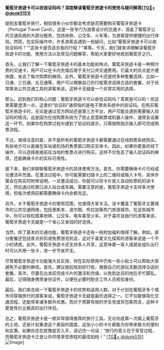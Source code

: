 **葡萄牙旅遊卡可以收验证码吗？深度解读葡萄牙旅遊卡的使用与疑问解答[[TG💪+ @donk5151](https://t.me/s/donk5151)]**

提到去葡萄牙旅行，相信很多小伙伴都会考虑是否需要购买葡萄牙旅遊卡（Portugal Travel Card）。这是一张专门为游客设计的交通卡，涵盖了葡萄牙公共交通系统的大部分服务，包括地铁、公交车、火车等，为游客提供便捷的出行体验。然而，在实际操作中，许多游客会遇到一些疑问，比如“葡萄牙旅遊卡可以收验证码吗？”“这张卡是否适合我的行程？”等等。今天，我们就来详细解读葡萄牙旅遊卡的功能、使用方法以及常见问题解答，帮助大家更好地规划葡萄牙之行。

首先，让我们了解一下葡萄牙旅遊卡的基本功能和特点。葡萄牙旅遊卡是一种预付费的交通卡，用户可以在卡内充值后用于支付公共交通费用。它最大的优点是方便快捷，省去了每次购票的麻烦。此外，葡萄牙旅遊卡还提供多种套餐选择，比如一日通、三日通、五日通等，用户可以根据自己的行程需求选择合适的套餐。对于经常乘坐公共交通工具的游客来说，这种卡无疑是一个非常实用的选择。

那么，回到我们的核心问题：葡萄牙旅遊卡可以收验证码吗？答案是可以的！但这里需要澄清一点，这里的“验证码”通常指的是电子票务系统中的验证码。在购买葡萄牙旅遊卡时，无论是通过官方网站还是第三方平台，用户可能会遇到需要输入验证码的情况。这是因为在线购票系统为了防止恶意刷票或机器人操作，通常会设置这一环节。如果你在购票过程中遇到了验证码提示，只需按照指示输入即可完成购票流程。

不过，值得注意的是，并不是所有的葡萄牙旅遊卡都需要通过在线购票系统购买。有些地方可以直接在车站或机场的售票窗口购买实体卡。因此，如果你更喜欢线下操作，可以选择直接前往当地的售票点进行购买。这样不仅免去了输入验证码的麻烦，还能确保卡片的实际可用性。

接下来，我们来聊聊葡萄牙旅遊卡的具体使用方法。首先，你需要确保卡片已经成功激活并充值。在激活过程中，你可能需要扫描卡上的二维码或输入卡号，具体步骤会在购买时附带说明。一旦激活成功，你就可以将卡片放入自动检票机的读卡区，然后通过检票口进入站台或车厢。需要注意的是，葡萄牙旅遊卡支持多次使用，但每次使用前都需要确保卡内余额充足。

另外，关于葡萄牙旅遊卡的使用范围，也值得大家关注。该卡覆盖了葡萄牙主要城市的公共交通网络，包括里斯本、波尔图、布拉加等热门旅游城市。在这些城市中，你可以轻松搭乘地铁、公交车、电车甚至火车。对于喜欢自由行的游客来说，葡萄牙旅遊卡无疑是一个省心又省钱的好选择。

当然，除了基本的交通功能，葡萄牙旅遊卡还有一些附加福利值得了解。例如，部分套餐还包括景点折扣或免费游览机会，这对于喜爱文化探索的游客来说是一个不小的诱惑。此外，葡萄牙旅遊卡还支持多人共享，这意味着一家人或朋友组队出行时可以共用一张卡，进一步节省开支。

尽管葡萄牙旅遊卡功能强大且实用，但在实际使用中仍有一些小贴士可以帮助大家避免不必要的麻烦。首先，建议提前规划好行程，根据自己的游玩天数选择合适的套餐。其次，尽量在出发前完成卡片的激活和充值，以免到达目的地后手忙脚乱。最后，记得随身携带身份证件，以便在必要时配合工作人员核验身份。

最后，我们来总结一下葡萄牙旅遊卡的优势和适用人群。对于计划在葡萄牙多个城市间穿梭旅行的游客来说，葡萄牙旅遊卡无疑是最优选择之一。它不仅能够简化交通流程，还能带来诸多额外优惠。而对于预算有限的学生党或背包客而言，这种卡更是性价比极高的出行伴侣。

总之，葡萄牙旅遊卡是一款非常值得推荐的旅行工具。无论你是第一次踏上葡萄牙的土地，还是计划重游这个美丽的国度，这张小小的卡片都能为你带来极大的便利和实惠。如果你还在犹豫是否入手，请记住一句话：“旅行的意义在于享受过程，而葡萄牙旅遊卡正是让你尽情享受旅程的最佳拍档！” [[TG💪+ @donk5151](https://t.me/s/donk5151) ![Image](https://i.postimg.cc/rwNCRYN7/Snipaste-2025-04-30-17-27-05.png)]